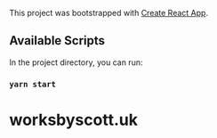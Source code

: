 This project was bootstrapped with [Create React App](https://github.com/facebook/create-react-app).

## Available Scripts

In the project directory, you can run:

### `yarn start`
# worksbyscott.uk
